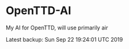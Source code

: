 # OpenTTD-AI
My AI for OpenTTD, will use primarily air

Latest backup: Sun Sep 22 19:24:01 UTC 2019
